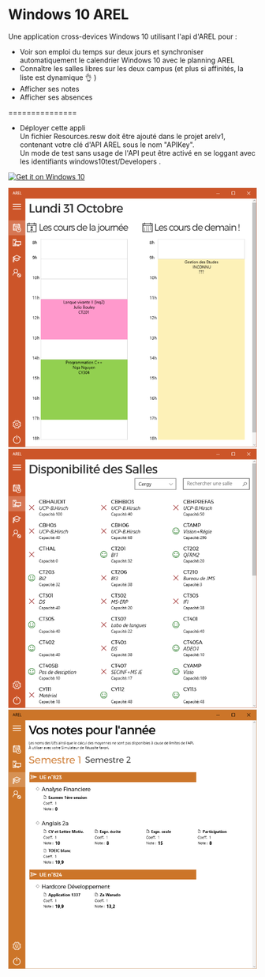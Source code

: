 ﻿Windows 10 AREL
===============
Une application cross-devices Windows 10 utilisant l'api d'AREL pour :
- Voir son emploi du temps sur deux jours et synchroniser automatiquement le calendrier Windows 10 avec le planning AREL  
- Connaître les salles libres sur les deux campus (et plus si affinités, la liste est dynamique 👌 )  
- Afficher ses notes 
- Afficher ses absences  
  
===============
* Déployer cette appli  
Un fichier Resources.resw doit être ajouté dans le projet arelv1, contenant votre clé d'API AREL sous le nom "APIKey".  
Un mode de test sans usage de l'API peut être activé en se loggant avec les identifiants windows10test/Developers .  


<a href="https://www.microsoft.com/store/apps/9nblggh4wlhz"><img width=250 src="https://assets.windowsphone.com/f2f77ec7-9ba9-4850-9ebe-77e366d08adc/English_Get_it_Win_10_InvariantCulture_Default.png" alt="Get it on Windows 10" /></a><br/>
  

![emploi du temps](screen01.png)  
![notes](screen02.png)
![salles libres](screen03.png)


